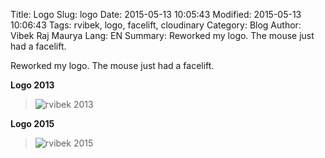 Title: Logo
Slug: logo
Date: 2015-05-13 10:05:43
Modified: 2015-05-13 10:06:43
Tags: rvibek, logo, facelift, cloudinary
Category: Blog 
Author: Vibek Raj Maurya 
Lang: EN
Summary: Reworked my logo. The mouse just had a facelift.

Reworked my logo. The mouse just had a facelift.

**Logo 2013**

>![rvibek 2013](http://res.cloudinary.com/rvibek-com-np/image/upload/v1423921015/rvibek_2013_zcdvtf.png )

**Logo 2015**

>![rvibek 2015](http://res.cloudinary.com/rvibek-com-np/image/upload/v1423921015/rvibek_2015_wanskv.png )